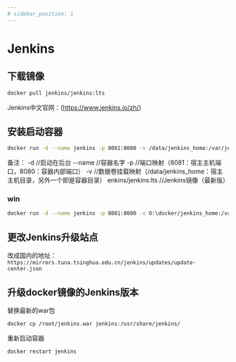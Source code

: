 ```yaml
---
# sidebar_position: 1
---
```

# Jenkins

## 下载镜像

``` bash
docker pull jenkins/jenkins:lts
```

Jenkins中文官网：(<https://www.jenkins.io/zh/>)

## 安装启动容器

``` bash
docker run -d --name jenkins -p 8081:8080 -v /data/jenkins_home:/var/jenkins_home jenkins/jenkins:lts;
```

备注：
    -d //启动在后台
    --name //容器名字
    -p //端口映射（8081：宿主主机端口，8080：容器内部端口）
    -v //数据卷挂载映射（/data/jenkins_home：宿主主机目录，另外一个即是容器目录）
    enkins/jenkins:lts //Jenkins镜像（最新版）

### win

``` bash
docker run -d --name jenkins -p 8081:8080 -v O:\docker/jenkins_home:/var/jenkins_home jenkins/jenkins:lts
 ```

## 更改Jenkins升级站点

改成国内的地址：
`https://mirrors.tuna.tsinghua.edu.cn/jenkins/updates/update-center.json`

## 升级docker镜像的Jenkins版本

替换最新的war包

``` bash
docker cp /root/jenkins.war jenkins:/usr/share/jenkins/
```

重新启动容器

``` bash
docker restart jenkins
```
